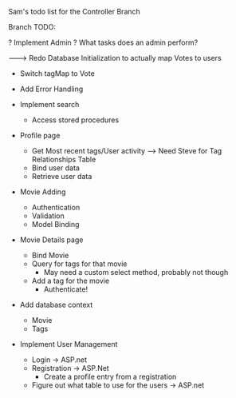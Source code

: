 ﻿Sam's todo list for the Controller Branch

Branch TODO:

? Implement Admin 
	? What tasks does an admin perform?

---> Redo Database Initialization to actually map Votes to users
- Switch tagMap to Vote

- Add Error Handling

- Implement search
	- Access stored procedures



- Profile page 
	- Get Most recent tags/User activity	--> Need Steve for Tag Relationships Table
	+ Bind user data
	+ Retrieve user data

+ Movie Adding
	+ Authentication
	+ Validation
	+ Model Binding

+ Movie Details page
	+ Bind Movie
	+ Query for tags for that movie
		+ May need a custom select method, probably not though
	+ Add a tag for the movie
		+ Authenticate!

+ Add database context
	+ Movie
	+ Tags
+ Implement User Management
	+ Login -> ASP.net
	+ Registration -> ASP.Net
		+ Create a profile entry from a registration
	+ Figure out what table to use for the users -> ASP.net

